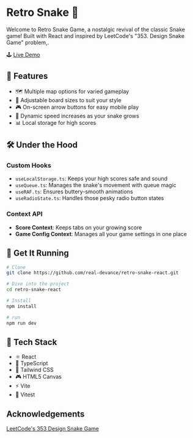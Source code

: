 
# Retro Snake 🐍

Welcome to Retro Snake Game, a nostalgic revival of the classic Snake game! Built with React and inspired by LeetCode's "353. Design Snake Game" problem,.

🕹️ [Live Demo](https://retro-snake-01.netlify.app/)

## 🌟 Features

- 🗺️ Multiple map options for varied gameplay
- 📏 Adjustable board sizes to suit your style
- 🎮 On-screen arrow buttons for easy mobile play
- 🚀 Dynamic speed increases as your snake grows
- 📊 Local storage for high scores

## 🛠️ Under the Hood

### Custom Hooks

- `useLocalStorage.ts`: Keeps your high scores safe and sound
- `useQueue.ts`: Manages the snake's movement with queue magic
- `useRAF.ts`: Ensures buttery-smooth animations
- `useRadioState.ts`: Handles those pesky radio button states

### Context API
- **Score Context**: Keeps tabs on your growing score
- **Game Config Context**: Manages all your game settings in one place

## 🚀 Get It Running

```bash
# Clone 
git clone https://github.com/real-devance/retro-snake-react.git

# Dive into the project
cd retro-snake-react

# Install 
npm install

# run
npm run dev
```

## 🧰 Tech Stack


- ⚛️ React 
- 📜 TypeScript 
- 🎨 Tailwind CSS 
- 🎮 HTML5 Canvas 
- ⚡ Vite 
- 🧪 Vitest

##  Acknowledgements

[LeetCode's 353 Design Snake Game](https://leetcode.com/problems/design-snake-game/description/) 

